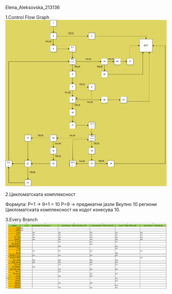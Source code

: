 Elena_Aleksovska_213136


1.Control Flow Graph
![Control Flow Graph](./CFG.png)

2.Цикломатската комплексност

Формула: P+1 -> 9+1 = 10
P=9 -> предикатни јазли
Вкупно 10 региони
Цикломатската комплексност на кодот изнесува 10.


3.Every Branch
![EveryBranch](./EveryBranch.png)
